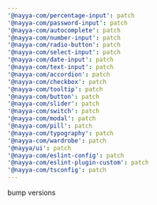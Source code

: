 ```yaml
---
'@nayya-com/percentage-input': patch
'@nayya-com/password-input': patch
'@nayya-com/autocomplete': patch
'@nayya-com/number-input': patch
'@nayya-com/radio-button': patch
'@nayya-com/select-input': patch
'@nayya-com/date-input': patch
'@nayya-com/text-input': patch
'@nayya-com/accordion': patch
'@nayya-com/checkbox': patch
'@nayya-com/tooltip': patch
'@nayya-com/button': patch
'@nayya-com/slider': patch
'@nayya-com/switch': patch
'@nayya-com/modal': patch
'@nayya-com/pill': patch
'@nayya-com/typography': patch
'@nayya-com/wardrobe': patch
'@nayya/ui': patch
'@nayya-com/eslint-config': patch
'@nayya-com/eslint-plugin-custom': patch
'@nayya-com/tsconfig': patch
---
```


bump versions
